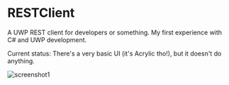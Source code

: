 # RESTClient
A UWP REST client for developers or something. My first experience with C# and UWP development.

Current status: There's a very basic UI (it's Acrylic tho!), but it doesn't do anything.

![screenshot1](https://i.imgur.com/DL1sdy4.jpg)
